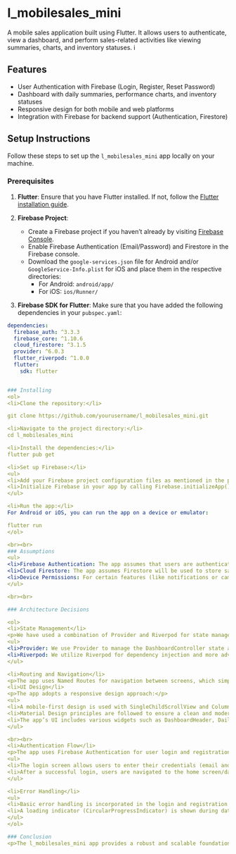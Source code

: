 # l_mobilesales_mini

A mobile sales application built using Flutter. It allows users to authenticate, view a dashboard, and perform sales-related activities like viewing summaries, charts, and inventory statuses.
i
## Features

- User Authentication with Firebase (Login, Register, Reset Password)
- Dashboard with daily summaries, performance charts, and inventory statuses
- Responsive design for both mobile and web platforms
- Integration with Firebase for backend support (Authentication, Firestore)

## Setup Instructions

Follow these steps to set up the `l_mobilesales_mini` app locally on your machine.

### Prerequisites

1. **Flutter**: Ensure that you have Flutter installed. If not, follow the [Flutter installation guide](https://flutter.dev/docs/get-started/install).
   
2. **Firebase Project**: 
   - Create a Firebase project if you haven’t already by visiting [Firebase Console](https://console.firebase.google.com/).
   - Enable Firebase Authentication (Email/Password) and Firestore in the Firebase console.
   - Download the `google-services.json` file for Android and/or `GoogleService-Info.plist` for iOS and place them in the respective directories:
     - For Android: `android/app/`
     - For iOS: `ios/Runner/`

3. **Firebase SDK for Flutter**: Make sure that you have added the following dependencies in your `pubspec.yaml`:

```yaml
dependencies:
  firebase_auth: ^3.3.3
  firebase_core: ^1.10.6
  cloud_firestore: ^3.1.5
  provider: ^6.0.3
  flutter_riverpod: ^1.0.0
  flutter:
    sdk: flutter


### Installing
<ol>
<li>Clone the repository:</li>

git clone https://github.com/yourusername/l_mobilesales_mini.git

<li>Navigate to the project directory:</li>
cd l_mobilesales_mini

<li>Install the dependencies:</li>
flutter pub get

<li>Set up Firebase:</li>
<ul>
<li>Add your Firebase project configuration files as mentioned in the prerequisites.</li>
<li>Initialize Firebase in your app by calling Firebase.initializeApp() before running the app.</li>
</ul>

<li>Run the app:</li>
For Android or iOS, you can run the app on a device or emulator:

flutter run
</ol>

<br><br>
### Assumptions
<ul>
<li>Firebase Authentication: The app assumes that users are authenticated using Firebase Authentication with an email and password.</li>
<li>Cloud Firestore: The app assumes Firestore will be used to store sales data such as daily summaries, performance charts, and inventory status.</li>
<li>Device Permissions: For certain features (like notifications or camera), device permissions are assumed to be handled by Flutter plugins (e.g., firebase_messaging, image_picker).</li>
</ul>

<br><br>

### Architecture Decisions

<ol>
<li>State Management</li>
<p>We have used a combination of Provider and Riverpod for state management. This provides a clean and flexible way to manage application state:</p>
<ul>
<li>Provider: We use Provider to manage the DashboardController state and propagate data across the app</li>
<li>Riverpod: We utilize Riverpod for dependency injection and more advanced state management, ensuring that we can easily scale the app with more state providers.</li>
</ul>

<li>Routing and Navigation</li>
<p>The app uses Named Routes for navigation between screens, which simplifies the management of navigation and URL mapping (especially when the app grows). The routes are defined in a separate AppRoutes class, and navigation is managed by Navigator.pushReplacementNamed for seamless transitions.</p>
<li>UI Design</li>
<p>The app adopts a responsive design approach:</p>
<ul>
<li>A mobile-first design is used with SingleChildScrollView and Column widgets to ensure that content adjusts well on different screen sizes.</li>
<li>Material Design principles are followed to ensure a clean and modern UI with familiar patterns for the user.</li>
<li>The app’s UI includes various widgets such as DashboardHeader, DailySummaryCard, PerformanceChart, and InventoryStatusSummary, all of which allow for modularity and ease of maintenance.</li>
</ul>

<br><br>
<li>Authentication Flow</li>
<p>The app uses Firebase Authentication for user login and registration:</p>
<ul>
<li>The login screen allows users to enter their credentials (email and password), and if authentication fails, an error message is displayed.</li>
<li>After a successful login, users are navigated to the home screen/dashboard, where sales-related data is displayed.</li>
</ul>

<li>Error Handling</li>
<ul>
<li>Basic error handling is incorporated in the login and registration flows. When an error occurs (e.g., wrong credentials), the error is caught and displayed on the UI.</li>
<li>A loading indicator (CircularProgressIndicator) is shown during data fetching or authentication processes to enhance user experience.</li>
</ul>
</ol>

### Conclusion
<p>The l_mobilesales_mini app provides a robust and scalable foundation for a sales mobile application. It integrates Firebase for authentication and data storage, uses Riverpod and Provider for state management, and offers a clean UI following Material Design principles.</p>
